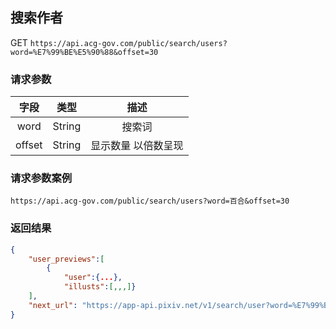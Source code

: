 ## 搜索作者

GET `https://api.acg-gov.com/public/search/users?word=%E7%99%BE%E5%90%88&offset=30`

### 请求参数
| 字段  | 类型  | 描述  |
| :------------: | :------------: | :------------: |
| word  | String  | 搜索词  |
| offset  |  String |  显示数量 以倍数呈现 |


### 请求参数案例
`https://api.acg-gov.com/public/search/users?word=百合&offset=30`

### 返回结果
```json
{
	"user_previews":[
		{
			"user":{...},
			"illusts":[,,,]}
	],
	"next_url": "https://app-api.pixiv.net/v1/search/user?word=%E7%99%BE%E5%90%88&filter=for_ios&sort=date_desc&offset=60"
}
```
